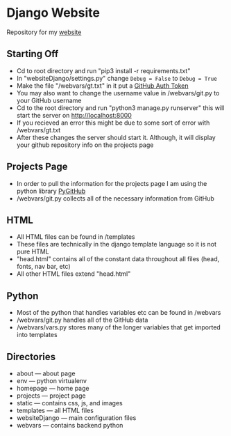 # Django Website

Repository for my [website](https://greerpage.com)

## Starting Off

- Cd to root directory and run "pip3 install -r requirements.txt"
- In "websiteDjango/settings.py" change ```Debug = False``` to ```Debug = True```
- Make the file "/webvars/gt.txt" in it put a [GitHub Auth Token](https://github.com/settings/tokens)
- You may also want to change the username value in /webvars/git.py to your GitHub username
- Cd to the root directory and run "python3 manage.py runserver" this will start the server on [http://localhost:8000](http://localhost:8000)
- If you recieved an error this might be due to some sort of error with /webvars/gt.txt
- After these changes the server should start it. Although, it will display your github repository info on the projects page


## Projects Page
- In order to pull the information for the projects page I am using the python library [PyGitHub](https://github.com/PyGithub/PyGithub)
- /webvars/git.py collects all of the necessary information from GitHub


## HTML
- All HTML files can be found in /templates</li>
- These files are technically in the django template language so it is not pure HTML
- "head.html" contains all of the constant data throughout all files (head, fonts, nav bar, etc)
- All other HTML files extend "head.html"

## Python

- Most of the python that handles variables etc can be found in /webvars
- /webvars/git.py handles all of the GitHub data
- /webvars/vars.py stores many of the longer variables that get imported into templates


## Directories
- about — about page</li>
- env — python virtualenv</li>
- homepage — home page</li>
- projects — project page</li>
- static — contains css, js, and images
- templates — all HTML files
- websiteDjango — main configuration files
- webvars — contains backend python

